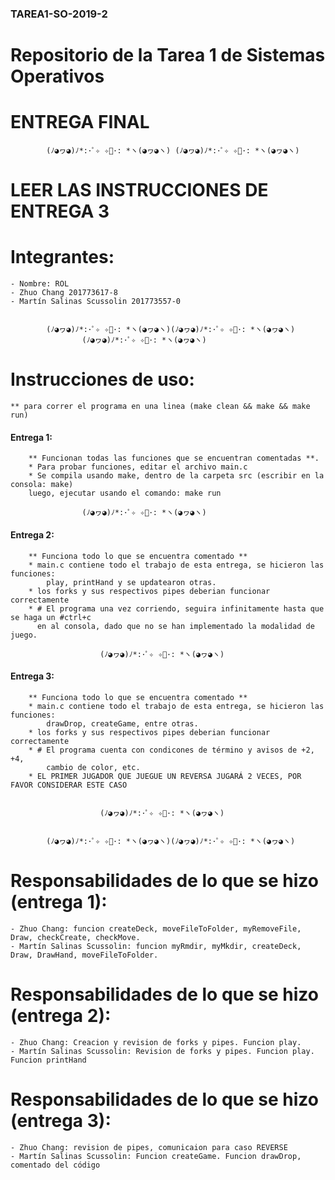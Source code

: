 ### TAREA1-SO-2019-2
# Repositorio de la Tarea 1 de Sistemas Operativos
# ENTREGA FINAL

			(ﾉ◕ヮ◕)ﾉ*:･ﾟ✧ ✧ﾟ･: *ヽ(◕ヮ◕ヽ) (ﾉ◕ヮ◕)ﾉ*:･ﾟ✧ ✧ﾟ･: *ヽ(◕ヮ◕ヽ)


# LEER LAS INSTRUCCIONES DE ENTREGA 3
# Integrantes:
	
	- Nombre: ROL
	- Zhuo Chang 201773617-8 
	- Martín Salinas Scussolin 201773557-0

			
			(ﾉ◕ヮ◕)ﾉ*:･ﾟ✧ ✧ﾟ･: *ヽ(◕ヮ◕ヽ)(ﾉ◕ヮ◕)ﾉ*:･ﾟ✧ ✧ﾟ･: *ヽ(◕ヮ◕ヽ)
					(ﾉ◕ヮ◕)ﾉ*:･ﾟ✧ ✧ﾟ･: *ヽ(◕ヮ◕ヽ)


# Instrucciones de uso:
	
	** para correr el programa en una linea (make clean && make && make run)
   #### Entrega 1:
		** Funcionan todas las funciones que se encuentran comentadas **. 
		* Para probar funciones, editar el archivo main.c
		* Se compila usando make, dentro de la carpeta src (escribir en la consola: make)
		luego, ejecutar usando el comando: make run
					
					(ﾉ◕ヮ◕)ﾉ*:･ﾟ✧ ✧ﾟ･: *ヽ(◕ヮ◕ヽ)
					
   #### Entrega 2:
		** Funciona todo lo que se encuentra comentado **
		* main.c contiene todo el trabajo de esta entrega, se hicieron las funciones: 
			play, printHand y se updatearon otras. 
		* los forks y sus respectivos pipes deberian funcionar correctamente
		* # El programa una vez corriendo, seguira infinitamente hasta que se haga un #ctrl+c 
		  en al consola, dado que no se han implementado la modalidad de juego.
	
						(ﾉ◕ヮ◕)ﾉ*:･ﾟ✧ ✧ﾟ･: *ヽ(◕ヮ◕ヽ)
					
   #### Entrega 3:
		** Funciona todo lo que se encuentra comentado **
		* main.c contiene todo el trabajo de esta entrega, se hicieron las funciones: 
			drawDrop, createGame, entre otras. 
		* los forks y sus respectivos pipes deberian funcionar correctamente
		* # El programa cuenta con condicones de término y avisos de +2, +4, 
			cambio de color, etc.
		* EL PRIMER JUGADOR QUE JUEGUE UN REVERSA JUGARÁ 2 VECES, POR FAVOR CONSIDERAR ESTE CASO


						(ﾉ◕ヮ◕)ﾉ*:･ﾟ✧ ✧ﾟ･: *ヽ(◕ヮ◕ヽ)
	

			(ﾉ◕ヮ◕)ﾉ*:･ﾟ✧ ✧ﾟ･: *ヽ(◕ヮ◕ヽ)(ﾉ◕ヮ◕)ﾉ*:･ﾟ✧ ✧ﾟ･: *ヽ(◕ヮ◕ヽ)


# Responsabilidades de lo que se hizo (entrega 1):
	
	- Zhuo Chang: funcion createDeck, moveFileToFolder, myRemoveFile, Draw, checkCreate, checkMove.
	- Martín Salinas Scussolin: funcion myRmdir, myMkdir, createDeck, Draw, DrawHand, moveFileToFolder.

# Responsabilidades de lo que se hizo (entrega 2):
		
	- Zhuo Chang: Creacion y revision de forks y pipes. Funcion play.
	- Martín Salinas Scussolin: Revision de forks y pipes. Funcion play. Funcion printHand

# Responsabilidades de lo que se hizo (entrega 3):
		
	- Zhuo Chang: revision de pipes, comunicaion para caso REVERSE
	- Martín Salinas Scussolin: Funcion createGame. Funcion drawDrop, comentado del código
